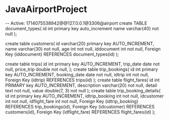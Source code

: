 # JavaAirportProject

-- Active: 1714075538942@@127.0.0.1@3306@airport
create TABLE document_types(
    id int primary key auto_increment
    name varchar(40) not null
);

create table customers(
    id varchar(20) primary key AUTO_INCREMENT,
    name varchar(30) not null,
    age int not null,
    iddocument int not null,
    Foreign Key (iddocument) REFERENCES document_types(id)
);

create table trips(
    id int primary key AUTO_INCREMENT,
    trip_date date not null,
    price_trip double not null,
);
create table trip_bookings(
    id int primary key AUTO_INCREMENT,
    booking_date date not null,
    idtrip int not null,
    Foreign Key (idtrip) REFERENCES trips(id)
);
create table flight_fares(
    id int PRIMARY key AUTO_INCREMENT,
    description varchar(20) not null,
    detail text not null,
    value double(7, 3) not null
);
create table trip_booking_details(
    id int primary key AUTO_INCREMENT,
    idtrip_booking int not null,
    idcustomer int not null,
    idflight_fare int not null,
    Foreign Key (idtrip_booking) REFERENCES trip_bookings(id),
    Foreign Key (idcustomer) REFERENCES customers(id),
    Foreign Key (idflight_fare) REFERENCES flight_fares(id)
);